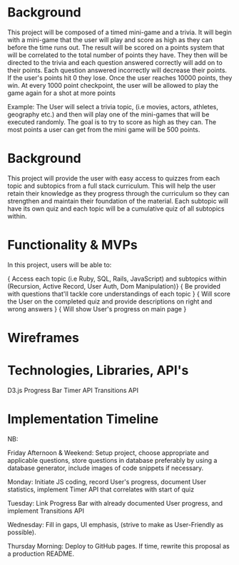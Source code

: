 # Background

This project will be composed of a timed mini-game and a trivia. It will begin with a
mini-game that the user will play and score as high as they can before the time runs out. 
The result will be scored on a points system that will be correlated to the 
total number of points they have. They then will be directed to the trivia and each question answered correctly will add on to their points. Each question answered incorrectly will decrease 
their points. If the user's points hit 0 they lose. Once the user reaches 10000 points,
they win. At every 1000 point checkpoint, the user will be allowed to play the game again 
for a shot at more points

Example: The User will select a trivia topic, (i.e movies, actors, athletes, geography etc.)
and then will play one of the mini-games that will be executed randomly. The goal 
is to try to score as high as they can. The most points a user can get from the mini game
will be 500 points. 

# Background

This project will provide the user with easy access to quizzes from each topic and subtopics from a full stack curriculum. This will help the user retain their knowledge as they progress through the curriculum so they can strengthen and maintain their foundation of the material. Each subtopic will have its own quiz
and each topic will be a cumulative quiz of all subtopics within.


# Functionality & MVPs

In this project, users will be able to:

{ Access each topic (i.e Ruby, SQL, Rails, JavaScript) and subtopics within (Recursion, Active Record, User Auth, Dom Manipulation)}
{ Be provided with questions that'll tackle core understandings of each topic }
{ Will score the User on the completed quiz and provide descriptions on right and wrong answers }
{ Will show User's progress on main page }

# Wireframes


# Technologies, Libraries, API's

D3.js
    Progress Bar
    Timer API
    Transitions API

# Implementation Timeline

NB:

Friday Afternoon & Weekend: 
    Setup project, choose appropriate and applicable questions, store questions in database preferably by using a database generator, include images of code snippets if necessary.

Monday: Initiate JS coding, record User's progress, document User statistics, implement Timer API that correlates with start of quiz

Tuesday: Link Progress Bar with already documented User progress, and implement Transitions API

Wednesday: Fill in gaps, UI emphasis, (strive to make as User-Friendly as possible).

Thursday Morning: Deploy to GitHub pages. If time, rewrite this proposal as a production README.